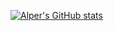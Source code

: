 [![Alper's GitHub stats](https://github-readme-stats.vercel.app/api?username=alperozoner&show_icons=true&theme=radical&show_icons=true&theme=transparent)](https://github.com/anuraghazra/github-readme-stats)
